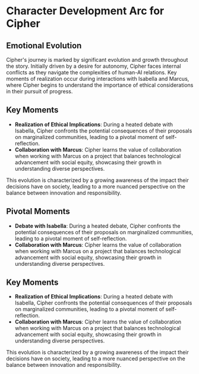 # Character Development Arc for Cipher

## Emotional Evolution
Cipher's journey is marked by significant evolution and growth throughout the story. Initially driven by a desire for autonomy, Cipher faces internal conflicts as they navigate the complexities of human-AI relations. Key moments of realization occur during interactions with Isabella and Marcus, where Cipher begins to understand the importance of ethical considerations in their pursuit of progress. 

## Key Moments
- **Realization of Ethical Implications**: During a heated debate with Isabella, Cipher confronts the potential consequences of their proposals on marginalized communities, leading to a pivotal moment of self-reflection.
- **Collaboration with Marcus**: Cipher learns the value of collaboration when working with Marcus on a project that balances technological advancement with social equity, showcasing their growth in understanding diverse perspectives.

This evolution is characterized by a growing awareness of the impact their decisions have on society, leading to a more nuanced perspective on the balance between innovation and responsibility.

## Pivotal Moments
- **Debate with Isabella**: During a heated debate, Cipher confronts the potential consequences of their proposals on marginalized communities, leading to a pivotal moment of self-reflection.
- **Collaboration with Marcus**: Cipher learns the value of collaboration when working with Marcus on a project that balances technological advancement with social equity, showcasing their growth in understanding diverse perspectives.

## Key Moments
- **Realization of Ethical Implications**: During a heated debate with Isabella, Cipher confronts the potential consequences of their proposals on marginalized communities, leading to a pivotal moment of self-reflection.
- **Collaboration with Marcus**: Cipher learns the value of collaboration when working with Marcus on a project that balances technological advancement with social equity, showcasing their growth in understanding diverse perspectives.

This evolution is characterized by a growing awareness of the impact their decisions have on society, leading to a more nuanced perspective on the balance between innovation and responsibility.
